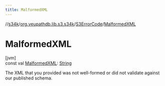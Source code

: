```yaml
---
title: MalformedXML
---
```

//[s34k](../../../index.html)/[org.veupathdb.lib.s3.s34k](../index.html)/[S3ErrorCode](index.html)/[MalformedXML](-malformed-x-m-l.html)



# MalformedXML



[jvm]\
const val [MalformedXML](-malformed-x-m-l.html): [String](https://kotlinlang.org/api/latest/jvm/stdlib/kotlin/-string/index.html)



The XML that you provided was not well-formed or did not validate against our published schema.




